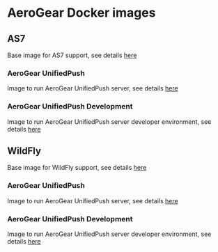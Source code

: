 # AeroGear Docker images

## AS7

Base image for AS7 support, see details [here](https://github.com/abstractj/docker/tree/master/aerogear/as7)

### AeroGear UnifiedPush

Image to run AeroGear UnifiedPush server, see details [here](https://github.com/abstractj/docker/tree/master/aerogear/as7/aerogear-unifiedpush)

### AeroGear UnifiedPush Development

Image to run AeroGear UnifiedPush server developer environment, see details [here](https://github.com/abstractj/docker/tree/master/aerogear/as7/aerogear-unifiedpush-dev)

## WildFly

Base image for WildFly support, see details [here](https://github.com/abstractj/docker/tree/master/aerogear/wildfly)

### AeroGear UnifiedPush

Image to run AeroGear UnifiedPush server, see details [here](https://github.com/abstractj/docker/tree/master/aerogear/wildfly/aerogear-unifiedpush)

### AeroGear UnifiedPush Development

Image to run AeroGear UnifiedPush server developer environment, see details [here](https://github.com/abstractj/docker/tree/master/aerogear/wildfly/aerogear-unifiedpush-dev)

